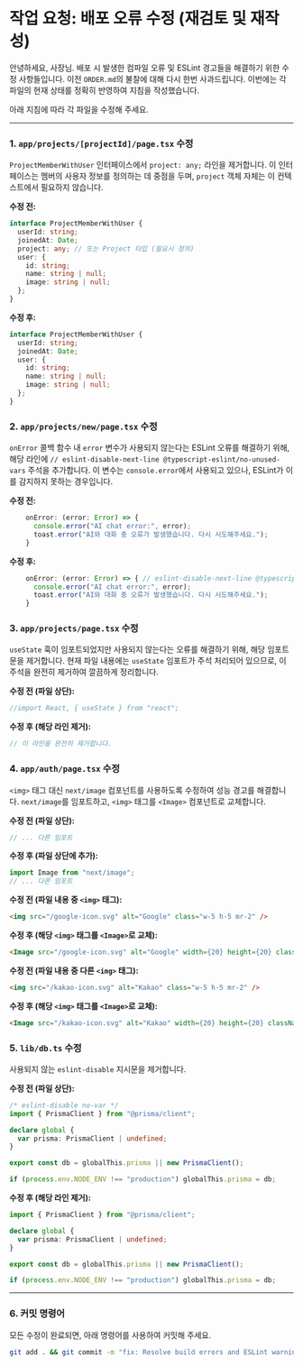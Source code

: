 # 작업 요청: 배포 오류 수정 (재검토 및 재작성)

안녕하세요, 사장님. 배포 시 발생한 컴파일 오류 및 ESLint 경고들을 해결하기 위한 수정 사항들입니다. 이전 `ORDER.md`의 불찰에 대해 다시 한번 사과드립니다. 이번에는 각 파일의 현재 상태를 정확히 반영하여 지침을 작성했습니다.

아래 지침에 따라 각 파일을 수정해 주세요.

---

### 1. `app/projects/[projectId]/page.tsx` 수정

`ProjectMemberWithUser` 인터페이스에서 `project: any;` 라인을 제거합니다. 이 인터페이스는 멤버의 사용자 정보를 정의하는 데 중점을 두며, `project` 객체 자체는 이 컨텍스트에서 필요하지 않습니다.

**수정 전:**
```typescript
interface ProjectMemberWithUser {
  userId: string;
  joinedAt: Date;
  project: any; // 또는 Project 타입 (필요시 정의)
  user: {
    id: string;
    name: string | null;
    image: string | null;
  };
}
```

**수정 후:**
```typescript
interface ProjectMemberWithUser {
  userId: string;
  joinedAt: Date;
  user: {
    id: string;
    name: string | null;
    image: string | null;
  };
}
```

### 2. `app/projects/new/page.tsx` 수정

`onError` 콜백 함수 내 `error` 변수가 사용되지 않는다는 ESLint 오류를 해결하기 위해, 해당 라인에 `// eslint-disable-next-line @typescript-eslint/no-unused-vars` 주석을 추가합니다. 이 변수는 `console.error`에서 사용되고 있으나, ESLint가 이를 감지하지 못하는 경우입니다.

**수정 전:**
```typescript
    onError: (error: Error) => {
      console.error("AI chat error:", error);
      toast.error("AI와 대화 중 오류가 발생했습니다. 다시 시도해주세요.");
    }
```

**수정 후:**
```typescript
    onError: (error: Error) => { // eslint-disable-next-line @typescript-eslint/no-unused-vars
      console.error("AI chat error:", error);
      toast.error("AI와 대화 중 오류가 발생했습니다. 다시 시도해주세요.");
    }
```

### 3. `app/projects/page.tsx` 수정

`useState` 훅이 임포트되었지만 사용되지 않는다는 오류를 해결하기 위해, 해당 임포트 문을 제거합니다. 현재 파일 내용에는 `useState` 임포트가 주석 처리되어 있으므로, 이 주석을 완전히 제거하여 깔끔하게 정리합니다.

**수정 전 (파일 상단):**
```typescript
//import React, { useState } from "react";
```

**수정 후 (해당 라인 제거):**
```typescript
// 이 라인을 완전히 제거합니다.
```

### 4. `app/auth/page.tsx` 수정

`<img>` 태그 대신 `next/image` 컴포넌트를 사용하도록 수정하여 성능 경고를 해결합니다. `next/image`를 임포트하고, `<img>` 태그를 `<Image>` 컴포넌트로 교체합니다.

**수정 전 (파일 상단):**
```typescript
// ... 다른 임포트
```

**수정 후 (파일 상단에 추가):**
```typescript
import Image from "next/image";
// ... 다른 임포트
```

**수정 전 (파일 내용 중 `<img>` 태그):**
```html
<img src="/google-icon.svg" alt="Google" class="w-5 h-5 mr-2" />
```

**수정 후 (해당 `<img>` 태그를 `<Image>`로 교체):**
```html
<Image src="/google-icon.svg" alt="Google" width={20} height={20} className="mr-2" />
```

**수정 전 (파일 내용 중 다른 `<img>` 태그):**
```html
<img src="/kakao-icon.svg" alt="Kakao" class="w-5 h-5 mr-2" />
```

**수정 후 (해당 `<img>` 태그를 `<Image>`로 교체):**
```html
<Image src="/kakao-icon.svg" alt="Kakao" width={20} height={20} className="mr-2" />
```

### 5. `lib/db.ts` 수정

사용되지 않는 `eslint-disable` 지시문을 제거합니다.

**수정 전 (파일 상단):**
```typescript
/* eslint-disable no-var */
import { PrismaClient } from "@prisma/client";

declare global {
  var prisma: PrismaClient | undefined;
}

export const db = globalThis.prisma || new PrismaClient();

if (process.env.NODE_ENV !== "production") globalThis.prisma = db;
```

**수정 후 (해당 라인 제거):**
```typescript
import { PrismaClient } from "@prisma/client";

declare global {
  var prisma: PrismaClient | undefined;
}

export const db = globalThis.prisma || new PrismaClient();

if (process.env.NODE_ENV !== "production") globalThis.prisma = db;
```

---

### 6. 커밋 명령어

모든 수정이 완료되면, 아래 명령어를 사용하여 커밋해 주세요.

```bash
git add . && git commit -m "fix: Resolve build errors and ESLint warnings for deployment"
```
